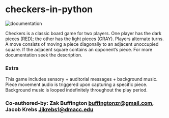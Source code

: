 # checkers-in-python
![documentation](https://user-images.githubusercontent.com/42700427/180664995-ac2eb5cd-dac9-4554-bbf8-978e0e72fc10.gif)

Checkers is a classic board game for two players. One player has the dark pieces (RED); the other has the light pieces (GRAY). Players alternate turns. A move consists of moving a piece diagonally to an adjacent unoccupied square. If the adjacent square contains an opponent’s piece. For more documentation seek the description.


### Extra
This game includes sensory + auditorial messages + background music. Piece movement audio is triggered upon capturing a specific piece. Background music is looped indefinitely throughout the play period.

### Co-authored-by: Zak Buffington <buffingtonzr@gmail.com>, Jacob Krebs <Jjkrebs1@dmacc.edu>
